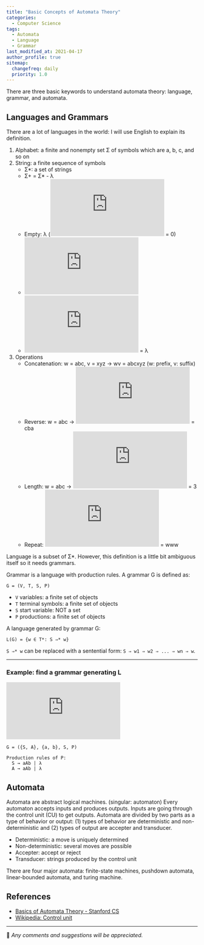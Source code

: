 ```yaml
---
title: "Basic Concepts of Automata Theory"
categories:
  - Computer Science
tags:
  - Automata
  - Language
  - Grammar
last_modified_at: 2021-04-17
author_profile: true
sitemap:
  changefreq: daily
  priority: 1.0
---
```


There are three basic keywords to understand automata theory: language, grammar, and automata.<br/>

## Languages and Grammars

There are a lot of languages in the world: I will use English to explain its definition.
1. Alphabet: a finite and nonempty set Σ of symbols which are a, b, c, and so on
2. String: a finite sequence of symbols
    - Σ*: a set of strings
    - Σ+ = Σ* - λ
    - Empty: λ (![lambda length](https://latex.codecogs.com/gif.latex?%5Cfn_jvn%20%5Csmall%20%7C%5Clambda%7C) = 0)
    - ![](https://latex.codecogs.com/gif.latex?%5Cfn_jvn%20%5Csmall%20w%20%3D%20w%5Clambda%20%3D%20%5Clambda%20w)
    - ![](https://latex.codecogs.com/gif.latex?%5Cfn_jvn%20%5Csmall%20w%5E0) = λ
3. Operations
    - Concatenation: w = abc, v = xyz → wv = abcxyz (w: prefix, v: suffix)
    - Reverse: w = abc → ![](https://latex.codecogs.com/gif.latex?%5Cfn_jvn%20%5Csmall%20w%5ER) = cba
    - Length: w = abc → ![](https://latex.codecogs.com/gif.latex?%5Cfn_jvn%20%5Csmall%20%7Cw%7C) = 3
    - Repeat: ![](https://latex.codecogs.com/gif.latex?%5Cfn_jvn%20%5Csmall%20w%5E3) = www

Language is a subset of Σ*.
However, this definition is a little bit ambiguous itself so it needs grammars.<br/>

Grammar is a language with production rules. A grammar G is defined as:
```
G = (V, T, S, P)
```
- `V` variables: a finite set of objects
- `T` terminal symbols: a finite set of objects
- `S` start variable: NOT a set
- `P` productions: a finite set of objects

A language generated by grammar G:
```
L(G) = {w ∈ T*: S ⇒* w}
```
`S ⇒* w` can be replaced with a sentential form: `S ⇒ w1 ⇒ w2 ⇒ ... ⇒ wn ⇒ w`.

---

### Example: find a grammar generating L

![L](https://latex.codecogs.com/gif.latex?%5Cfn_jvn%20%5Csmall%20L%20%3D%20%5C%7Ba%5Enb%5En%3A%20n%5Cgeq%200%5C%7D)

```
G = ({S, A}, {a, b}, S, P)

Production rules of P:
  S → aAb | λ
  A → aAb | λ
```

## Automata 

Automata are abstract logical machines. (singular: automaton)
Every automaton accepts inputs and produces outputs.
Inputs are going through the control unit (CU) to get outputs.
Automata are divided by two parts as a type of behavior or output:
(1) types of behavior are deterministic and non-deterministic and (2) types of output are accepter and transducer.
- Deterministic: a move is uniquely determined
- Non-deterministic: several moves are possible
- Accepter: accept or reject
- Transducer: strings produced by the control unit

There are four major automata: finite-state machines,
pushdown automata,
linear-bounded automata,
and turing machine.

## References

- [Basics of Automata Theory - Stanford CS](https://cs.stanford.edu/people/eroberts/courses/soco/projects/2004-05/automata-theory/basics.html)
- [Wikipedia: Control unit](https://en.wikipedia.org/wiki/Control_unit)

---

💬 _Any comments and suggestions will be appreciated._
